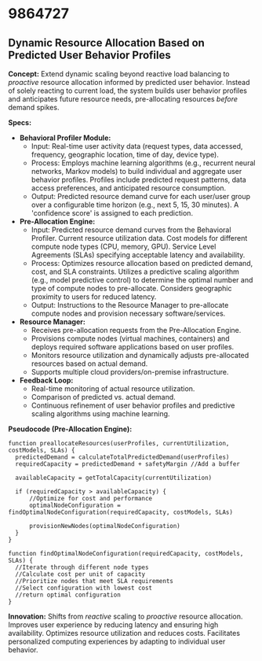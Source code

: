 # 9864727

## Dynamic Resource Allocation Based on Predicted User Behavior Profiles

**Concept:** Extend dynamic scaling beyond reactive load balancing to *proactive* resource allocation informed by predicted user behavior. Instead of solely reacting to current load, the system builds user behavior profiles and anticipates future resource needs, pre-allocating resources *before* demand spikes.

**Specs:**

*   **Behavioral Profiler Module:**
    *   Input: Real-time user activity data (request types, data accessed, frequency, geographic location, time of day, device type).
    *   Process: Employs machine learning algorithms (e.g., recurrent neural networks, Markov models) to build individual and aggregate user behavior profiles. Profiles include predicted request patterns, data access preferences, and anticipated resource consumption.
    *   Output: Predicted resource demand curve for each user/user group over a configurable time horizon (e.g., next 5, 15, 30 minutes).  A 'confidence score' is assigned to each prediction.
*   **Pre-Allocation Engine:**
    *   Input: Predicted resource demand curves from the Behavioral Profiler.  Current resource utilization data. Cost models for different compute node types (CPU, memory, GPU). Service Level Agreements (SLAs) specifying acceptable latency and availability.
    *   Process: Optimizes resource allocation based on predicted demand, cost, and SLA constraints. Utilizes a predictive scaling algorithm (e.g., model predictive control) to determine the optimal number and type of compute nodes to pre-allocate.  Considers geographic proximity to users for reduced latency.
    *   Output: Instructions to the Resource Manager to pre-allocate compute nodes and provision necessary software/services.
*   **Resource Manager:**
    *   Receives pre-allocation requests from the Pre-Allocation Engine.
    *   Provisions compute nodes (virtual machines, containers) and deploys required software applications based on user profiles.
    *   Monitors resource utilization and dynamically adjusts pre-allocated resources based on actual demand.
    *   Supports multiple cloud providers/on-premise infrastructure.
*   **Feedback Loop:**
    *   Real-time monitoring of actual resource utilization.
    *   Comparison of predicted vs. actual demand.
    *   Continuous refinement of user behavior profiles and predictive scaling algorithms using machine learning.

**Pseudocode (Pre-Allocation Engine):**

```
function preallocateResources(userProfiles, currentUtilization, costModels, SLAs) {
  predictedDemand = calculateTotalPredictedDemand(userProfiles)
  requiredCapacity = predictedDemand + safetyMargin //Add a buffer
  
  availableCapacity = getTotalCapacity(currentUtilization)

  if (requiredCapacity > availableCapacity) {
      //Optimize for cost and performance
      optimalNodeConfiguration = findOptimalNodeConfiguration(requiredCapacity, costModels, SLAs)
      
      provisionNewNodes(optimalNodeConfiguration)
  }
}

function findOptimalNodeConfiguration(requiredCapacity, costModels, SLAs) {
  //Iterate through different node types
  //Calculate cost per unit of capacity
  //Prioritize nodes that meet SLA requirements
  //Select configuration with lowest cost
  //return optimal configuration
}
```

**Innovation:** Shifts from *reactive* scaling to *proactive* resource allocation. Improves user experience by reducing latency and ensuring high availability.  Optimizes resource utilization and reduces costs.  Facilitates personalized computing experiences by adapting to individual user behavior.